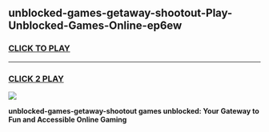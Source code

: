 
## unblocked-games-getaway-shootout-Play-Unblocked-Games-Online-ep6ew
<h3>
<a href="https://premium76.site?title=unblocked-games-getaway-shootout&ref=25A">CLICK TO PLAY</a></h3>
<hr>

<h3>
<a href="https://premium76.site?title=unblocked-games-getaway-shootout&ref=25A">CLICK 2 PLAY</a>
  
</h3>

<a href="https://premium76.site?title=unblocked-games-getaway-shootout&ref=25A"><img src="https://clearcache.store/games.png"></a>


**unblocked-games-getaway-shootout games unblocked: Your Gateway to Fun and Accessible Online Gaming**

